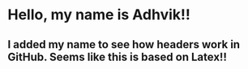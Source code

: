 # Hello, my name is Adhvik!!























## I added my name to see how headers work in GitHub. Seems like this is based on Latex!!
